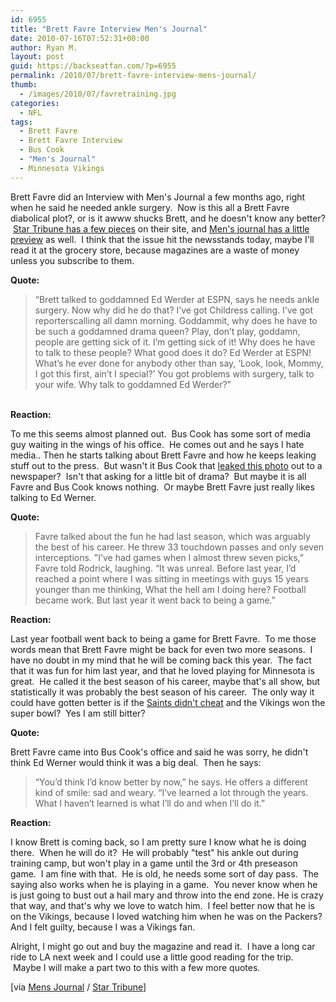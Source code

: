 ```yaml
---
id: 6955
title: "Brett Favre Interview Men's Journal"
date: 2010-07-16T07:52:31+00:00
author: Ryan M.
layout: post
guid: https://backseatfan.com/?p=6955
permalink: /2010/07/brett-favre-interview-mens-journal/
thumb:
  - /images/2010/07/favretraining.jpg
categories:
  - NFL
tags:
  - Brett Favre
  - Brett Favre Interview
  - Bus Cook
  - "Men's Journal"
  - Minnesota Vikings
---
```


<div class="entry">
  <p>
    Brett Favre did an Interview with Men's Journal a few months ago, right when he said he needed ankle surgery.  Now is this all a Brett Favre diabolical plot?, or is it awww shucks Brett, and he doesn't know any better?  <a href="https://www.startribune.com/sports/vikings/blogs/98426974.html">Star Tribune has a few pieces</a> on their site, and <a href="https://www.mensjournal.com/in-the-august-issue-favre">Men's journal has a little preview</a> as well.  I think that the issue hit the newsstands today, maybe I'll read it at the grocery store, because magazines are a waste of money unless you subscribe to them.
  </p>

  <p>
    <strong>Quote:<br /> </strong>
  </p>

  <blockquote>
    <p>
      “Brett talked to goddamned Ed Werder at ESPN, says he needs ankle surgery. Now why did he do that? I’ve got Childress calling. I’ve got reporterscalling all damn morning. Goddammit, why does he have to be such a goddamned drama queen? Play, don’t play, goddamn, people are getting sick of it. I’m getting sick of it! Why does he have to talk to these people? What good does it do? Ed Werder at ESPN! What’s he ever done for anybody other than say, ‘Look, look, Mommy, I got this first, ain’t I special?’ You got problems with surgery, talk to your wife. Why talk to goddamned Ed Werder?”
    </p>
  </blockquote>

  <p>
    <strong><br /> Reaction:</strong>
  </p>

  <p>
    To me this seems almost planned out.  Bus Cook has some sort of media guy waiting in the wings of his office.  He comes out and he says I hate media.. Then he starts talking about Brett Favre and how he keeps leaking stuff out to the press.  But wasn't it Bus Cook that <a href="https://backseatfan.com/2010/02/brett-favre-injury-pictures/">leaked this photo</a> out to a newspaper?  Isn't that asking for a little bit of drama?  But maybe it is all Favre and Bus Cook knows nothing.  Or maybe Brett Favre just really likes talking to Ed Werner.
  </p>

  <p>
    <strong>Quote:</strong>
  </p>

  <blockquote>
    <p>
      Favre talked about the fun he had last season, which was arguably the best of his career. He threw 33 touchdown passes and only seven interceptions. "I’ve had games when I almost threw seven picks,” Favre told Rodrick, laughing. “It was unreal. Before last year, I’d reached a point where I was sitting in meetings with guys 15 years younger than me thinking, What the hell am I doing here? Football became work. But last year it went back to being a game.”
    </p>
  </blockquote>

  <p>
    <strong>Reaction:</strong>
  </p>

  <p>
    Last year football went back to being a game for Brett Favre.  To me those words mean that Brett Favre might be back for even two more seasons.  I have no doubt in my mind that he will be coming back this year.  The fact that it was fun for him last year, and that he loved playing for Minnesota is great.  He called it the best season of his career, maybe that's all show, but statistically it was probably the best season of his career.  The only way it could have gotten better is if the <a href="https://backseatfan.com/2010/02/brett-favre-ankle-injury-video/">Saints didn't cheat</a> and the Vikings won the super bowl?  Yes I am still bitter?
  </p>

  <p>
    <strong>Quote:</strong>
  </p>

  <p>
    Brett Favre came into Bus Cook's office and said he was sorry, he didn't think Ed Werner would think it was a big deal.  Then he says:
  </p>

  <blockquote>
    <p>
      “You’d think I’d know better by now,” he says. He offers a different kind of smile: sad and weary. “I’ve learned a lot through the years. What I haven’t learned is what I’ll do and when I’ll do it.”
    </p>
  </blockquote>

  <p>
    <strong>Reaction:</strong>
  </p>

  <p>
    I know Brett is coming back, so I am pretty sure I know what he is doing there.  When he will do it?  He will probably "test" his ankle out during training camp, but won't play in a game until the 3rd or 4th preseason game.  I am fine with that.  He is old, he needs some sort of day pass.  The saying also works when he is playing in a game.  You never know when he is just going to bust out a hail mary and throw into the end zone. He is crazy that way, and that's why we love to watch him.  I feel better now that he is on the Vikings, because I loved watching him when he was on the Packers? And I felt guilty, because I was a Vikings fan.
  </p>

  <p>
    Alright, I might go out and buy the magazine and read it.  I have a long car ride to LA next week and I could use a little good reading for the trip.  Maybe I will make a part two to this with a few more quotes.
  </p>

  <p>
    [via <a href="https://www.mensjournal.com/in-the-august-issue-favre">Mens Journal</a> / <a href="https://www.startribune.com/sports/vikings/blogs/98426974.html">Star Tribune</a>]
  </p>
</div>
